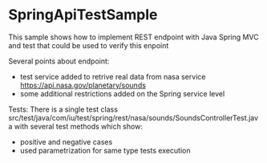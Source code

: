 # SpringApiTestSample

This sample shows how to implement REST endpoint with Java Spring MVC and test that could be used to verify this enpoint

Several points about endpoint:
- test service added to retrive real data from nasa service https://api.nasa.gov/planetary/sounds
- some additional restrictions added on the Spring service level

Tests:
There is a single test class src/test/java/com/iu/test/spring/rest/nasa/sounds/SoundsControllerTest.java with several test methods which show:
- positive and negative cases
- used parametrization for same type tests execution 

